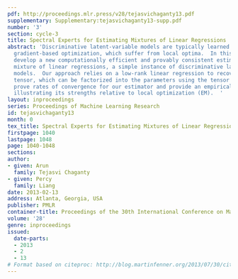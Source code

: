 ```yaml
---
pdf: http://proceedings.mlr.press/v28/tejasvichaganty13.pdf
supplementary: Supplementary:tejasvichaganty13-supp.pdf
number: '3'
section: cycle-3
title: Spectral Experts for Estimating Mixtures of Linear Regressions
abstract: 'Discriminative latent-variable models are typically learned using EM or
  gradient-based optimization, which suffer from local optima.  In this paper, we
  develop a new computationally efficient and provably consistent estimator for the
  mixture of linear regressions, a simple instance of discriminative latent-variable
  models.  Our approach relies on a low-rank linear regression to recover a symmetric
  tensor, which can be factorized into the parameters using the tensor power method.  We
  prove rates of convergence for our estimator and provide an empirical evaluation
  illustrating its strengths relative to local optimization (EM).  '
layout: inproceedings
series: Proceedings of Machine Learning Research
id: tejasvichaganty13
month: 0
tex_title: Spectral Experts for Estimating Mixtures of Linear Regressions
firstpage: 1040
lastpage: 1048
page: 1040-1048
sections: 
author:
- given: Arun
  family: Tejasvi Chaganty
- given: Percy
  family: Liang
date: 2013-02-13
address: Atlanta, Georgia, USA
publisher: PMLR
container-title: Proceedings of the 30th International Conference on Machine Learning
volume: '28'
genre: inproceedings
issued:
  date-parts:
  - 2013
  - 2
  - 13
# Format based on citeproc: http://blog.martinfenner.org/2013/07/30/citeproc-yaml-for-bibliographies/
---
```

